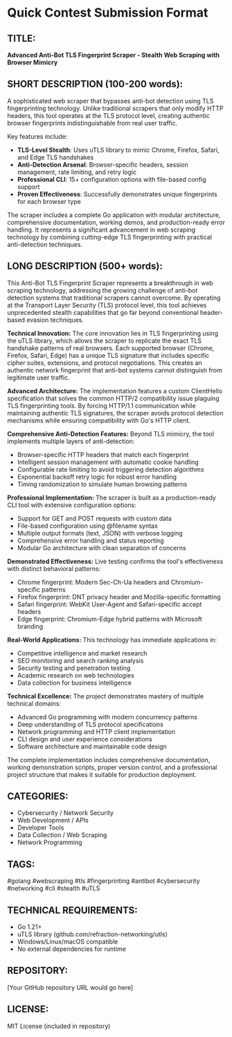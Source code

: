 # Quick Contest Submission Format

## **TITLE:**
**Advanced Anti-Bot TLS Fingerprint Scraper - Stealth Web Scraping with Browser Mimicry**

## **SHORT DESCRIPTION (100-200 words):**
A sophisticated web scraper that bypasses anti-bot detection using TLS fingerprinting technology. Unlike traditional scrapers that only modify HTTP headers, this tool operates at the TLS protocol level, creating authentic browser fingerprints indistinguishable from real user traffic.

Key features include:
- **TLS-Level Stealth**: Uses uTLS library to mimic Chrome, Firefox, Safari, and Edge TLS handshakes
- **Anti-Detection Arsenal**: Browser-specific headers, session management, rate limiting, and retry logic
- **Professional CLI**: 15+ configuration options with file-based config support
- **Proven Effectiveness**: Successfully demonstrates unique fingerprints for each browser type

The scraper includes a complete Go application with modular architecture, comprehensive documentation, working demos, and production-ready error handling. It represents a significant advancement in web scraping technology by combining cutting-edge TLS fingerprinting with practical anti-detection techniques.

## **LONG DESCRIPTION (500+ words):**
This Anti-Bot TLS Fingerprint Scraper represents a breakthrough in web scraping technology, addressing the growing challenge of anti-bot detection systems that traditional scrapers cannot overcome. By operating at the Transport Layer Security (TLS) protocol level, this tool achieves unprecedented stealth capabilities that go far beyond conventional header-based evasion techniques.

**Technical Innovation:**
The core innovation lies in TLS fingerprinting using the uTLS library, which allows the scraper to replicate the exact TLS handshake patterns of real browsers. Each supported browser (Chrome, Firefox, Safari, Edge) has a unique TLS signature that includes specific cipher suites, extensions, and protocol negotiations. This creates an authentic network fingerprint that anti-bot systems cannot distinguish from legitimate user traffic.

**Advanced Architecture:**
The implementation features a custom ClientHello specification that solves the common HTTP/2 compatibility issue plaguing TLS fingerprinting tools. By forcing HTTP/1.1 communication while maintaining authentic TLS signatures, the scraper avoids protocol detection mechanisms while ensuring compatibility with Go's HTTP client.

**Comprehensive Anti-Detection Features:**
Beyond TLS mimicry, the tool implements multiple layers of anti-detection:
- Browser-specific HTTP headers that match each fingerprint
- Intelligent session management with automatic cookie handling
- Configurable rate limiting to avoid triggering detection algorithms
- Exponential backoff retry logic for robust error handling
- Timing randomization to simulate human browsing patterns

**Professional Implementation:**
The scraper is built as a production-ready CLI tool with extensive configuration options:
- Support for GET and POST requests with custom data
- File-based configuration using @filename syntax
- Multiple output formats (text, JSON) with verbose logging
- Comprehensive error handling and status reporting
- Modular Go architecture with clean separation of concerns

**Demonstrated Effectiveness:**
Live testing confirms the tool's effectiveness with distinct behavioral patterns:
- Chrome fingerprint: Modern Sec-Ch-Ua headers and Chromium-specific patterns
- Firefox fingerprint: DNT privacy header and Mozilla-specific formatting  
- Safari fingerprint: WebKit User-Agent and Safari-specific accept headers
- Edge fingerprint: Chromium-Edge hybrid patterns with Microsoft branding

**Real-World Applications:**
This technology has immediate applications in:
- Competitive intelligence and market research
- SEO monitoring and search ranking analysis
- Security testing and penetration testing
- Academic research on web technologies
- Data collection for business intelligence

**Technical Excellence:**
The project demonstrates mastery of multiple technical domains:
- Advanced Go programming with modern concurrency patterns
- Deep understanding of TLS protocol specifications
- Network programming and HTTP client implementation
- CLI design and user experience considerations
- Software architecture and maintainable code design

The complete implementation includes comprehensive documentation, working demonstration scripts, proper version control, and a professional project structure that makes it suitable for production deployment.

## **CATEGORIES:**
- Cybersecurity / Network Security
- Web Development / APIs
- Developer Tools
- Data Collection / Web Scraping
- Network Programming

## **TAGS:**
#golang #webscraping #tls #fingerprinting #antibot #cybersecurity #networking #cli #stealth #uTLS

## **TECHNICAL REQUIREMENTS:**
- Go 1.21+
- uTLS library (github.com/refraction-networking/utls)
- Windows/Linux/macOS compatible
- No external dependencies for runtime

## **REPOSITORY:**
[Your GitHub repository URL would go here]

## **LICENSE:**
MIT License (included in repository)
